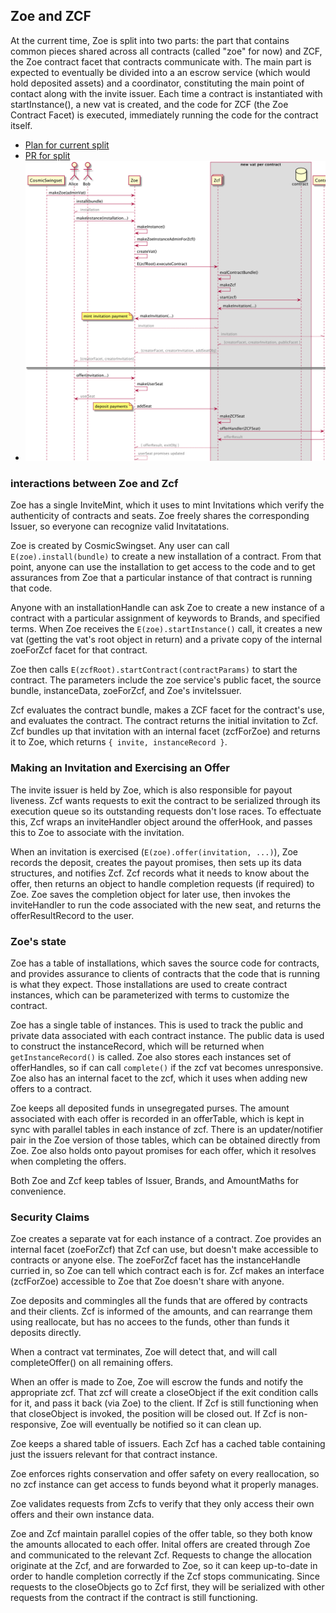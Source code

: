 ## Zoe and ZCF

At the current time, Zoe is split into two parts: the part that contains common pieces shared across all contracts (called "zoe" for now) and ZCF, the Zoe contract facet that contracts communicate with. The main part is expected to eventually be divided into a an escrow service (which would hold deposited assets) and a coordinator, constituting the main point of contact along with the invite issuer. Each time a contract is instantiated with startInstance(), a new vat is created, and the code for ZCF (the Zoe Contract Facet) is executed, immediately running the code for the contract itself. 

 * [Plan for current split](https://github.com/Agoric/agoric-sdk/issues/553)
 * [PR for split](https://github.com/Agoric/agoric-sdk/pull/1288)
 * ![Zoe-Zcf interaction diagram](./zoe-zcf.png)

### interactions between Zoe and Zcf

Zoe has a single InviteMint, which it uses to mint Invitations which verify the authenticity of contracts and seats. Zoe freely shares the corresponding Issuer, so everyone can recognize valid Invitatations.

Zoe is created by CosmicSwingset. Any user can call `E(zoe).install(bundle)` to create a new installation of a contract. From that point, anyone can use  the installation to get access to the code and to get assurances from Zoe that a particular instance of that contract is running that code.

Anyone with an installationHandle can ask Zoe to create a new instance of a contract with a particular assignment of keywords to Brands, and specified terms. When Zoe receives the `E(zoe).startInstance()` call, it creates a new vat (getting the vat's root object in return) and a private copy of the internal zoeForZcf facet for that contract.

Zoe then calls `E(zcfRoot).startContract(contractParams)` to start the contract. The parameters include the zoe service's public facet, the source bundle, instanceData, zoeForZcf, and Zoe's inviteIssuer.

Zcf evaluates the contract bundle, makes a ZCF facet for the contract's use, and evaluates the contract. The contract returns the initial invitation to Zcf. Zcf bundles up that invitation with an internal facet (zcfForZoe) and returns it to Zoe, which returns `{ invite, instanceRecord }`.


### Making an Invitation and Exercising an Offer

The invite issuer is held by Zoe, which is also responsible for payout liveness. Zcf wants requests to exit the contract to be serialized through its execution queue so its outstanding requests don't lose races. To effectuate this, Zcf wraps an inviteHandler object around the offerHook, and passes this to Zoe to associate with the invitation. 

When an invitation is exercised (`E(zoe).offer(invitation, ...)`), Zoe records the deposit, creates the payout promises, then sets up its data structures, and notifies Zcf. Zcf records what it needs to know about the offer, then returns an object to handle completion requests (if required) to Zoe. Zoe saves the completion object for later use, then invokes the inviteHandler to run the code associated with the new seat, and returns the offerResultRecord to the user.

### Zoe's state

Zoe has a table of installations, which saves the source code for contracts, and provides assurance to clients of contracts that the code that is running is what they expect. Those installations are used to create contract instances, which can be parameterized with terms to customize the contract.

Zoe has a single  table of instances. This is used to track the public and private data associated with each contract instance. The public data is used to construct the instanceRecord, which will be returned when `getInstanceRecord()` is called. Zoe also stores each instances set of offerHandles, so if can call `complete()` if the zcf vat becomes unresponsive. Zoe also has an internal facet to the zcf, which it uses when adding new offers to a contract.

Zoe keeps all deposited funds in unsegregated purses. The amount associated with each offer is recorded in an offerTable, which is kept in sync with parallel tables in each instance of zcf. There is an updater/notifier pair in the Zoe version of those tables, which can be obtained directly from Zoe. Zoe also holds onto payout promises for each offer, which it resolves when completing the offers.

Both Zoe and Zcf keep tables of Issuer, Brands, and AmountMaths for convenience.

### Security Claims


Zoe creates a separate vat for each instance of a contract. Zoe provides an internal facet (zoeForZcf) that Zcf can use, but doesn't make accessible to contracts or anyone else. The zoeForZcf facet has the instanceHandle curried in, so Zoe can tell which contract each is for. Zcf makes an interface (zcfForZoe) accessible to Zoe that Zoe doesn't share with anyone.

Zoe deposits and commingles all the funds that are offered by contracts and their clients. Zcf is informed of the amounts, and can rearrange them using reallocate, but has no accees to the funds, other than funds it deposits directly.

When a contract vat terminates, Zoe will detect that, and will call completeOffer() on all remaining offers.

When an offer is made to Zoe, Zoe will escrow the funds and notify the appropriate zcf. That zcf will create a closeObject if the exit condition calls for it, and pass it back (via Zoe) to the client. If Zcf is still functioning when that closeObject is invoked, the position will be closed out. If Zcf is non-responsive, Zoe will eventually be notified so it can clean up.

Zoe keeps a shared table of issuers. Each Zcf has a cached table containing just the issuers relevant for that contract instance.

Zoe enforces rights conservation and offer safety on every reallocation, so no zcf instance can get access to funds beyond what it properly manages.

Zoe validates requests from Zcfs to verify that they only access their own offers and their own instance data.

Zoe and Zcf maintain parallel copies of the offer table, so they both know the amounts allocated to each offer. Inital offers are created through Zoe and communicated to the relevant Zcf. Requests to change the allocation originate at the Zcf, and are forwarded to Zoe, so it can keep up-to-date in order to handle completion correctly if the Zcf stops communicating. Since requests to the closeObjects go to Zcf first, they will be serialized with other requests from the contract if the contract is still functioning.


